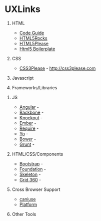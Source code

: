 # UXLinks

1)	HTML

	- [Code Guide](https://github.com/mdo/code-guide)
	- [HTML5Rocks](https://github.com/html5rocks)
	- [HTML5Please](https://github.com/h5bp/html5please)
	- [Html5 Boilerplate](https://github.com/h5bp/html5boilerplate.com)

2)	CSS

  	- [CSS3Please](https://github.com/paulirish/css3please) - http://css3please.com

3) 	Javascript

4)	Frameworks/Libraries
	
1.	JS
	-  [Angular](https://github.com/angular) - 
	-  [Backbone]() - 
	-  [Knockout]() - 
	-  [Ember]() - 
	-  [Require]() - 
	-  [Yo]() - 
	-  [Bower]() - 
	-  [Grunt]() - 
		
2.	HTML/CSS/Components
	
	-  [Bootstrap]() - 
	-  [Foundation]() - 
	-  [Skeleton]() - 
	-  [Grid 360]() - 
	
5)	Cross Browser Support
	-  [caniuse](http://caniuse.com/)
	-  [Platform](http://www.evolutionoftheweb.com/#/evolution/day)
		
6)	Other Tools
